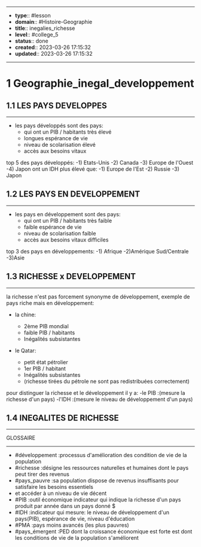 

---
- **type**:: #lesson
- **domain**:: #Histoire-Geographie
- **title**:: inegalies_richesse
- **level**:: #college_5
- **status**:: done
- **created**:: 2023-03-26 17:15:32
- **updated**:: 2023-03-26 17:15:32
---

# 1	Geographie_inegal_developpement

## 1.1	LES PAYS DEVELOPPES
---


- les pays développés sont des pays:
	- qui ont un PIB / habitants très élevé
	- longues espérance de vie 
	- niveau de scolarisation élevé
	- accès aux besoins vitaux

 top 5 des pays développés:
   -1) Etats-Unis
   -2) Canada
   -3) Europe de l'Ouest
   -4) Japon
ont un IDH plus élevé que:
   -1) Europe de l'Est
   -2) Russie
   -3) Japon

## 1.2	LES PAYS EN DEVELOPPEMENT
---


- les pays en développement sont des pays:
	- qui ont un PIB / habitants très faible
	- faible espérance de vie
	- niveau de scolarisation faible
	- accès aux besoins vitaux difficiles 

top 3 des pays en développements:
   -1) Afrique
   -2)Amérique Sud/Centrale
   -3)Asie

## 1.3	RICHESSE x DEVELOPPEMENT
---

la richesse n'est pas forcement synonyme de développement,
exemple de pays riche mais en développement:

- la chine:
	- 2ème PIB mondial
	- faible PIB / habitants
	- Inégalités subsistantes

- le Qatar:
	- petit état pétrolier
	- 1er PIB / habitant
	- Inégalités subsistantes
	- (richesse tirées du pétrole ne sont pas redistribuées correctement)

pour distinguer la richesse et le développement il y a: 
   -le PIB :(mesure la richesse d'un pays)
   -l'IDH :(mesure le niveau de développement d'un pays)

## 1.4	INEGALITES DE RICHESSE
---


GLOSSAIRE
___

- #développement :processus d'amélioration des condition de vie de la population
- #richesse :désigne les ressources naturelles et humaines dont le pays peut tirer des revenus
- #pays_pauvre :sa population dispose de revenus insuffisants pour satisfaire les besoins essentiels 
- et accéder à un niveau de vie décent
- #PIB :outil économique indicateur qui indique la richesse d'un pays produit par année dans un pays donné $
- #IDH :indicateur qui mesure: le niveau de développement d'un pays(PIB), espérance de vie, niveau d'éducation
- #PMA :pays moins avancés (les plus pauvres)
- #pays_émergent :PED dont la croissance économique est forte est dont les conditions de vie de la population s'améliorent


